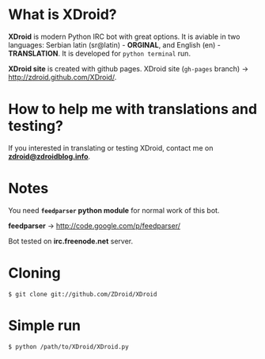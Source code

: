 # What is XDroid?

**XDroid** is modern Python IRC bot with great options. It is aviable in two languages: Serbian latin (sr@latin) - **ORGINAL**, and English (en) - **TRANSLATION**. It is developed for `python terminal` run.

**XDroid site** is created with github pages. XDroid site (`gh-pages` branch) → http://zdroid.github.com/XDroid/.

# How to help me with translations and testing?

If you interested in translating or testing XDroid, contact me on **zdroid@zdroidblog.info**.

# Notes

You need **`feedparser` python module** for normal work of this bot.

<b>feedparser</b> → http://code.google.com/p/feedparser/

Bot tested on **irc.freenode.net** server.

# Cloning

```
$ git clone git://github.com/ZDroid/XDroid
```

# Simple run

```
$ python /path/to/XDroid/XDroid.py
```
